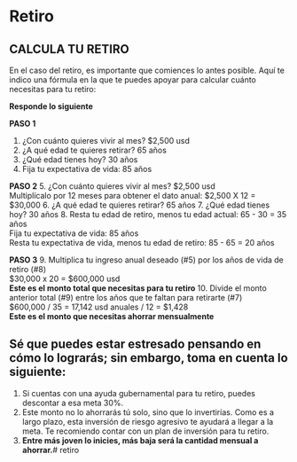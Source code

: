 # Retiro
## **CALCULA TU RETIRO**

En el caso del retiro, es importante que comiences lo antes posible. Aquí te indico una fórmula en la que te puedes apoyar para calcular cuánto necesitas para tu retiro:

**Responde lo siguiente**

**PASO 1**
1. ¿Con cuánto quieres vivir al mes? $2,500 usd
2. ¿A qué edad te quieres retirar? 65 años
3. ¿Qué edad tienes hoy? 30 años
4. Fija tu expectativa de vida: 85 años

**PASO 2**
5. ¿Con cuánto quieres vivir al mes? $2,500 usd  
    Multiplícalo por 12 meses para obtener el dato anual: $2,500 X 12 = $30,000
6. ¿A qué edad te quieres retirar? 65 años
7. ¿Qué edad tienes hoy? 30 años
8. Resta tu edad de retiro, menos tu edad actual: 65 - 30 = 35 años  
    Fija tu expectativa de vida: 85 años  
    Resta tu expectativa de vida, menos tu edad de retiro: 85 - 65 = 20 años

**PASO 3**
9. Multiplica tu ingreso anual deseado (#5) por los años de vida de retiro (#8)  
    $30,000 x 20 = $600,000 usd  
    **Este es el monto total que necesitas para tu retiro**
10. Divide el monto anterior total (#9) entre los años que te faltan para retirarte (#7)  
    $600,000 / 35 = 17,142 usd anuales / 12 = $1,428  
    **Este es el monto que necesitas ahorrar mensualmente**

## Sé que puedes estar estresado pensando en cómo lo lograrás; sin embargo, toma en cuenta lo siguiente:

1. Si cuentas con una ayuda gubernamental para tu retiro, puedes descontar a esa meta 30%.
2. Este monto no lo ahorrarás tú solo, sino que lo invertirías. Como es a largo plazo, esta inversión de riesgo agresivo te ayudará a llegar a la meta. Te recomiendo contar con un plan de inversión para tu retiro.
3. **Entre más joven lo inicies, más baja será la cantidad mensual a ahorrar.**# retiro
